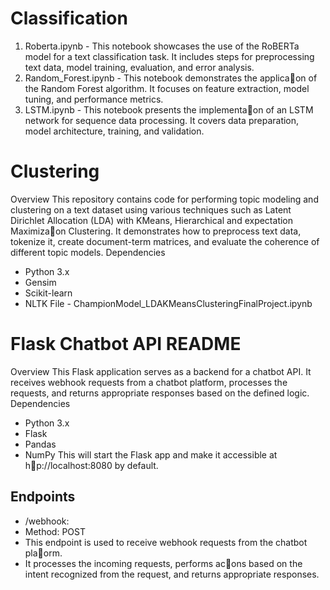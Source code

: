 # Classification
1. Roberta.ipynb - This notebook showcases the use of the RoBERTa model for a text
classification task. It includes steps for preprocessing text data, model training,
evaluation, and error analysis.
2. Random_Forest.ipynb - This notebook demonstrates the applica􀆟on of the Random
Forest algorithm. It focuses on feature extraction, model tuning, and performance
metrics.
3. LSTM.ipynb - This notebook presents the implementa􀆟on of an LSTM network for
sequence data processing. It covers data preparation, model architecture, training,
and validation.

# Clustering
Overview
This repository contains code for performing topic modeling and clustering on a text dataset
using various techniques such as Latent Dirichlet Allocation (LDA) with KMeans, Hierarchical
and expectation Maximiza􀆟on Clustering. It demonstrates how to preprocess text data,
tokenize it, create document-term matrices, and evaluate the coherence of different topic
models.
Dependencies
- Python 3.x
- Gensim
- Scikit-learn
- NLTK
File -
ChampionModel_LDAKMeansClusteringFinalProject.ipynb

# Flask Chatbot API README
Overview
This Flask application serves as a backend for a chatbot API. It receives webhook requests
from a chatbot platform, processes the requests, and returns appropriate responses based
on the defined logic.
Dependencies
- Python 3.x
- Flask
- Pandas
- NumPy
This will start the Flask app and make it accessible at h􀆩p://localhost:8080 by default.

## Endpoints
- /webhook:
- Method: POST
- This endpoint is used to receive webhook requests from the chatbot pla􀆞orm.
- It processes the incoming requests, performs ac􀆟ons based on the intent recognized from
the request, and returns appropriate responses.

